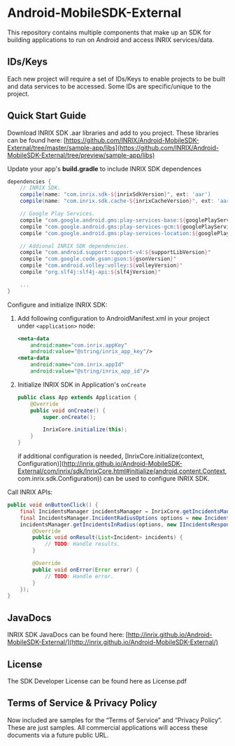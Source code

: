 Android-MobileSDK-External
==========================

This repository contains multiple components that make up an SDK for building
applications to run on Android and access INRIX services/data.  

IDs/Keys
-------
Each new project will require a set of IDs/Keys to enable projects to be built and data services to be accessed.  Some IDs are specific/unique to the project.

Quick Start Guide
-------

Download INRIX SDK .aar libraries and add to you project. These libraries can be found here: [https://github.com/INRIX/Android-MobileSDK-External/tree/master/sample-app/libs](https://github.com/INRIX/Android-MobileSDK-External/tree/preview/sample-app/libs) 

Update your app's **build.gradle** to include INRIX SDK dependences

```groovy
dependencies {
    // INRIX SDK.
    compile(name: "com.inrix.sdk-${inrixSdkVersion}", ext: 'aar')
    compile(name: "com.inrix.sdk.cache-${inrixCacheVersion}", ext: 'aar')

    // Google Play Services.
    compile "com.google.android.gms:play-services-base:${googlePlayServicesVersion}"
    compile "com.google.android.gms:play-services-gcm:${googlePlayServicesVersion}"
    compile "com.google.android.gms:play-services-location:${googlePlayServicesVersion}"

    // Addional INRIX SDK dependencies.
    compile "com.android.support:support-v4:${supportLibVersion}"
    compile "com.google.code.gson:gson:${gsonVersion}"
    compile "com.android.volley:volley:${volleyVersion}"
    compile "org.slf4j:slf4j-api:${slf4jVersion}"

	...
}

```

Configure and initialize INRIX SDK:

1. Add following configuration to AndroidManifest.xml in your project under `<application>` node: 

	```xml
	<meta-data
		android:name="com.inrix.appKey"
	  	android:value="@string/inrix_app_key"/>
	<meta-data
		android:name="com.inrix.appId"
		android:value="@string/inrix_app_id"/>
	```

2. Initialize INRIX SDK in Application's `onCreate`

	```java
	public class App extends Application {
	    @Override
	    public void onCreate() {
	        super.onCreate();
	
	        InrixCore.initialize(this);
	    }
	}
	```
	if additional configuration is needed, [InrixCore.initialize(context, Configuration)](http://inrix.github.io/Android-MobileSDK-External/com/inrix/sdk/InrixCore.html#initialize(android.content.Context, com.inrix.sdk.Configuration)) can be used to configure INRIX SDK.

Call INRIX APIs:

```java
public void onButtonClick() {
    final IncidentsManager incidentsManager = InrixCore.getIncidentsManager();
    final IncidentsManager.IncidentRadiusOptions options = new IncidentRadiusOptions(new GeoPoint(47, -122), 500);
    incidentsManager.getIncidentsInRadius(options, new IIncidentsResponseListener() {
        @Override
        public void onResult(List<Incident> incidents) {
            // TODO: Handle results.
        }

        @Override
        public void onError(Error error) {
            // TODO: Handle error.
        }
    });
}
```

JavaDocs
-------

INRIX SDK JavaDocs can be found here: [http://inrix.github.io/Android-MobileSDK-External/](http://inrix.github.io/Android-MobileSDK-External/)

License
-------

The SDK Developer License can be found here as License.pdf


Terms of Service & Privacy Policy
-------

Now included are samples for the “Terms of Service” and “Privacy Policy”.  These are just samples.  All commercial applications will access these documents via a future public URL.
